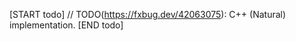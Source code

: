 <!-- TODO(https://fxbug.dev/42063075): Remove this file once this impl is done. -->

[START todo]
// TODO(https://fxbug.dev/42063075): C++ (Natural) implementation.
[END todo]
